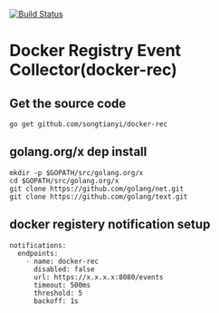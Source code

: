 [![Build Status](https://travis-ci.org/songtianyi/docker-rec.svg?branch=master)](https://travis-ci.org/songtianyi/docker-rec)

# Docker Registry Event Collector(docker-rec)

## Get the source code
	go get github.com/songtianyi/docker-rec


## golang.org/x dep install
	mkdir -p $GOPATH/src/golang.org/x
	cd $GOPATH/src/golang.org/x
	git clone https://github.com/golang/net.git
	git clone https://github.com/golang/text.git

## docker registery notification setup
    notifications:
      endpoints:
        - name: docker-rec
          disabled: false
          url: https://x.x.x.x:8080/events
          timeout: 500ms
          threshold: 5
          backoff: 1s
